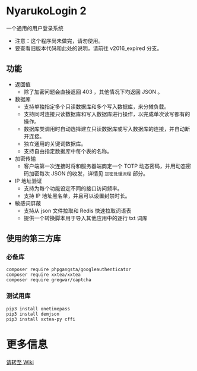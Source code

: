 # NyarukoLogin 2

一个通用的用户登录系统

- 注意：这个程序尚未做完，请勿使用。
- 要查看旧版本代码和此处的说明，请前往 v2016_expired 分支。

## 功能
- 返回值
  - 除了加密问题会直接返回 403 ，其他情况下均返回 JSON 。
- 数据库
  - 支持单独指定多个只读数据库和多个写入数据库，来分摊负载。
  - 支持同时连接只读数据库和写入数据库进行操作，以完成单次读写都有的操作。
  - 数据库类调用时自动选择建立只读数据库或写入数据库的连接，并自动断开连接。
  - 独立通用的关键词数据库。
  - 支持自由指定数据库中每个表的名称。
- 加密传输
  - 客户端第一次连接时将和服务器端商定一个 TOTP 动态密码，并用动态密码加密每次 JSON 的收发，详情见 `加密处理流程` 部分。
- IP 地址验证
  - 支持为每个功能设定不同的接口访问频率。
  - 支持 IP 地址黑名单，并且可以设置封禁时长。
- 敏感词屏蔽
  - 支持从 json 文件拉取和 Redis 快速拉取词语表
  - 提供一个转换脚本用于导入其他应用中的逐行 txt 词库

## 使用的第三方库
### 必备库
```
composer require phpgangsta/googleauthenticator
composer require xxtea/xxtea
composer require gregwar/captcha
```

### 测试用库
```
pip3 install onetimepass
pip3 install demjson
pip3 install xxtea-py cffi
```

# 更多信息
[请转至 Wiki](wiki)